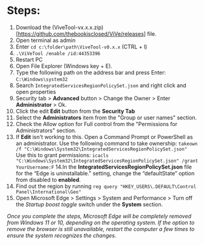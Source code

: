 # Steps:

1. Download the (ViveTool-vx.x.x.zip)[https://github.com/thebookisclosed/ViVe/releases] file.
2. Open terminal as admin
3. Enter `cd c:\folder\path\ViveTool-v0.x.x` (CTRL + l)
4. `.\ViVeTool /enable /id:44353396`
5. Restart PC 
6. Open File Explorer (Windows key + E).
7. Type the following path on the address bar and press Enter: `C:\Windows\system32`
8. Search `IntegratedServicesRegionPolicySet.json` and right click and open properties
9. Security tab > **Advanced** button > Change the Owner > Enter **Administrator** > Ok.
10. Click the edit **Edit** button from the **Security Tab**
11. Select the **Administrators** item from the "Group or user names" section.
12. Check the Allow option for Full control from the "Permissions for Administrators" section.
13. If **Edit** isn't working to this. Open a Command Prompt or PowerShell as an administrator.
Use the following command to take ownership:
`takeown /f "C:\Windows\System32\IntegratedServicesRegionPolicySet.json" `
Use this to grant permissions:
` icacls "C:\Windows\System32\IntegratedServicesRegionPolicySet.json" /grant YourUsername:F `
14.In the **IntegratedServicesRegionPolicySet.json** file for the “Edge is uninstallable.” setting, change the “defaultState” option from disabled to **enabled**.
15. Find out the region by running `reg query "HKEY_USERS\.DEFAULT\Control Panel\International\Geo" `
16. Open Microsoft Edge > Settings > System and Performance > Turn off the *Startup boost toggle* switch under the **System** section.

_Once you complete the steps, Microsoft Edge will be completely removed from Windows 11 or 10, depending on the operating system. If the option to remove the browser is still unavailable, restart the computer a few times to ensure the system recognizes the changes._
